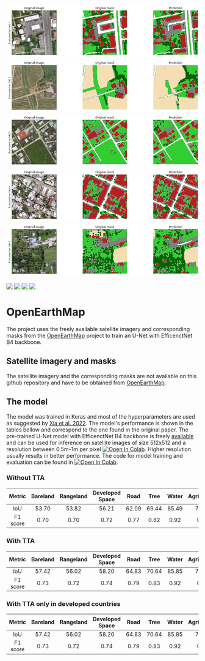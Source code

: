<img src="https://github.com/sebastianbahr/OpenEarthMap/blob/main/images/inference_CV1.png" alt="Title image 1" class="center" style="margin: 0px 0px 0px 0px; padding: 2px 2px 2px 2px;" />
<img src="https://github.com/sebastianbahr/OpenEarthMap/blob/main/images/inference_CV2.png" alt="Title image 2" class="center" style="margin: 0px 0px 0px 0px; padding: 2px 2px 2px 2px;" />
<img src="https://github.com/sebastianbahr/OpenEarthMap/blob/main/images/inference_CV3.png" alt="Title image 3" class="center" style="margin: 0px 0px 0px 0px; padding: 2px 2px 2px 2px;" />
<img src="https://github.com/sebastianbahr/OpenEarthMap/blob/main/images/inference_CV4.png" alt="Title image 4" class="center" style="margin: 0px 0px 0px 0px; padding: 2px 2px 2px 2px;" />
<img src="https://github.com/sebastianbahr/OpenEarthMap/blob/main/images/inference_CV5.png" alt="Title image 5" class="center" style="margin: 0px 0px 0px 0px; padding: 2px 2px 2px 2px;" />

<div align="left">

[![](https://img.shields.io/badge/Colab-white?logo=googlecolab)](#) 
[![](https://img.shields.io/badge/Tensorflow-white?logo=Tensorflow)](#)
[![](https://img.shields.io/badge/Keras-red?logo=Keras)](#)
[![](https://img.shields.io/badge/Python-white?logo=Python)](#)
 
</div>

# OpenEarthMap

The project uses the freely available satellite imagery and corresponding masks from the [OpenEarthMap](https://github.com/bao18/open_earth_map) project to train an U-Net with EfficenctNet B4 backbone.

## Satellite imagery and masks

The satellite imagery and the corresponding masks are not available on this github repository and have to be obtained from [OpenEarthMap](https://zenodo.org/record/7223446#.ZDlGF3ZBxaQ). 

## The model

The model was trained in Keras and most of the hyperparameters are used as suggested by [Xia et al. 2022](https://arxiv.org/abs/2210.10732). The model's performance is shown in the tables bellow and correspond to the one found in the original paper. The pre-trained U-Net model with EfficenctNet B4 backbone is freely [available](https://drive.google.com/drive/folders/1RpSzPsDdSzjjmkW5vWdEOsx1bC4Tdy77?usp=sharing) and can be used for inference on satellite images of size 512x512 and a resolution between 0.5m-1m per pixel [![Open In Colab](https://colab.research.google.com/assets/colab-badge.svg)](). Higher resolution usually results in better performance. The code for model training and evaluation can be found in [![Open In Colab](https://colab.research.google.com/assets/colab-badge.svg)](https://colab.research.google.com/github/sebastianbahr/OpenEarthMap/blob/main/OpenEarthMap_image_segmentation.ipynb). 

### Without TTA
| Metric | Bareland | Rangeland | Developed Space | Road | Tree | Water | Agriculture | Building | Avg.|
|:---:|:---:|:---:|:---:|:---:|:---:|:---:|:---:|:---:|:---:|
| IoU    | 53.70 | 53.82 | 56.21 | 62.09 | 69.44 | 85.49 | 77.74 | 79.85 | 67.29 |
| F1 score | 0.70 | 0.70| 0.72 | 0.77 | 0.82 | 0.92 | 0.87 | 0.89 |0.80 |

### With TTA
| Metric | Bareland | Rangeland | Developed Space | Road | Tree | Water | Agriculture | Building | Avg.|
|:---:|:---:|:---:|:---:|:---:|:---:|:---:|:---:|:---:|:---:|
| IoU    | 57.42 | 56.02 | 58.20 | 64.83 | 70.64 | 85.85 | 79.92 | 80.94 | 69.23 |
| F1 score | 0.73 | 0.72| 0.74 | 0.79 | 0.83 | 0.92 | 0.89 | 0.89 |0.81 |


### With TTA only in developed countries
| Metric | Bareland | Rangeland | Developed Space | Road | Tree | Water | Agriculture | Building | Avg.|
|:---:|:---:|:---:|:---:|:---:|:---:|:---:|:---:|:---:|:---:|
| IoU    | 57.42 | 56.02 | 58.20 | 64.83 | 70.64 | 85.85 | 79.92 | 80.94 | 69.23 |
| F1 score | 0.73 | 0.72| 0.74 | 0.79 | 0.83 | 0.92 | 0.89 | 0.89 |0.81 |




